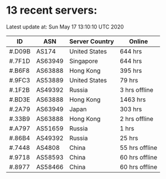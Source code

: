 # 13 recent servers:

Latest update at: Sun May 17 13:10:10 UTC 2020

| ID | ASN | Server Country | Online |
| -- | --- | -------------- | ------ |
| #.D09B | AS174 | United States | 644 hrs |
| #.7F1D | AS63949 | Singapore | 644 hrs |
| #.B6F8 | AS63888 | Hong Kong | 395 hrs |
| #.9FC3 | AS53889 | United States | 79 hrs |
| #.1F2B | AS49392 | Russia | 3 hrs offline |
| #.BD3E | AS63888 | Hong Kong | 1463 hrs |
| #.2A79 | AS63949 | Japan | 303 hrs |
| #.33B9 | AS63888 | Hong Kong | 2 hrs offline |
| #.A797 | AS51659 | Russia | 1 hrs |
| #.86B4 | AS49392 | Russia | 25 hrs |
| #.7448 | AS4808 | China | 55 hrs offline |
| #.9718 | AS58593 | China | 60 hrs offline |
| #.8977 | AS58466 | China | 60 hrs offline |

